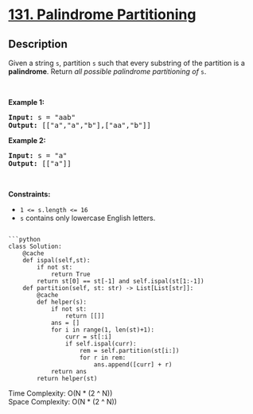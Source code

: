 # [131. Palindrome Partitioning](https://leetcode.com/problems/palindrome-partitioning)


## Description

<!-- description:start -->

<p>Given a string <code>s</code>, partition <code>s</code> such that every <span data-keyword="substring-nonempty">substring</span> of the partition is a <span data-keyword="palindrome-string"><strong>palindrome</strong></span>. Return <em>all possible palindrome partitioning of </em><code>s</code>.</p>

<p>&nbsp;</p>
<p><strong class="example">Example 1:</strong></p>
<pre><strong>Input:</strong> s = "aab"
<strong>Output:</strong> [["a","a","b"],["aa","b"]]
</pre><p><strong class="example">Example 2:</strong></p>
<pre><strong>Input:</strong> s = "a"
<strong>Output:</strong> [["a"]]
</pre>
<p>&nbsp;</p>
<p><strong>Constraints:</strong></p>

<ul>
	<li><code>1 &lt;= s.length &lt;= 16</code></li>
	<li><code>s</code> contains only lowercase English letters.</li>
</ul>

```

```python
class Solution:
    @cache
    def ispal(self,st):
        if not st:
            return True
        return st[0] == st[-1] and self.ispal(st[1:-1])
    def partition(self, st: str) -> List[List[str]]:
        @cache
        def helper(s):
            if not st:
                return [[]]
            ans = []
            for i in range(1, len(st)+1):
                curr = st[:i]
                if self.ispal(curr):
                    rem = self.partition(st[i:])
                    for r in rem:
                        ans.append([curr] + r)
            return ans
        return helper(st)
```
Time  Complexity: O(N * (2 ^ N))  
Space Complexity: O(N * (2 ^ N))
